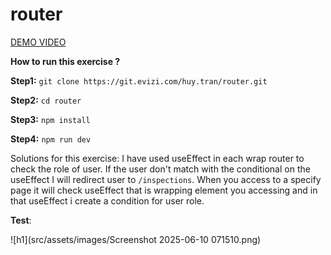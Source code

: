 # router

[DEMO VIDEO](https://drive.google.com/file/d/1jb4G5cMmHDgBdvWNm_KJuEYxppxVcBvl/view?usp=sharing)

**How to run this exercise ?**

**Step1:** `git clone https://git.evizi.com/huy.tran/router.git`

**Step2:** `cd router`

**Step3:** `npm install`

**Step4:** `npm run dev`

Solutions for this exercise: I have used useEffect in each wrap router to check the role of user. If the user don't match with the conditional on the useEffect I will redirect user to `/inspections`. When you access to a specify page it will check useEffect that is wrapping element you accessing and in that useEffect i create a condition for user role.

**Test**:

![h1](src/assets/images/Screenshot 2025-06-10 071510.png)

